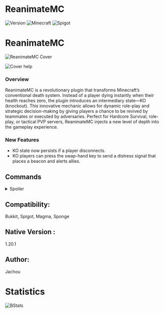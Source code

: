 # ReanimateMC

![Version](https://img.shields.io/badge/version-Release_1.1.00-green.svg)
![Minecraft](https://img.shields.io/badge/Minecraft-1.21.5-blue.svg)
![Spigot](https://img.shields.io/badge/Spigot-1.21.5-orange.svg)

# ReanimateMC

![ReanimateMC Cover](https://i.postimg.cc/3RHh8WJy/reanimate-mc-cover.jpg)

![Cover help](https://i.postimg.cc/WzLwfL8c/Chat-GPT-Image-12-avr-2025-18-34-14.png)

### Overview
ReanimateMC is a revolutionary plugin that transforms Minecraft’s conventional death system. Instead of a player dying instantly when their health reaches zero, the plugin introduces an intermediary state—KO (knockout). This innovative mechanic allows for dynamic role-play and strategic decision-making by giving players a chance to be revived by teammates or executed by adversaries. Perfect for Hardcore Survival, role-play, or tactical PVP servers, ReanimateMC injects a new level of depth into the gameplay experience.

### New Features
- KO state now persists if a player disconnects.
- KO players can press the swap-hand key to send a distress signal that places a beacon and alerts allies.


## Commands

<details>
<summary>Spoiler</summary>

### /reanimatemc reload

-   **Permission:** `reanimatemc.admin`

-   **Usage:** `/reanimatemc reload`

-   **Description:** Reloads the plugin’s configuration and language files.


----------

### /reanimatemc revive <player>

-   **Permission:** `reanimatemc.revive`

-   **Usage:** `/reanimatemc revive <player>`

-   **Description:** Forcefully revives a player who is in the KO state.


----------

### /reanimatemc knockout <player>

-   **Permission:** Typically requires admin privileges (suggested: `reanimatemc.admin`)

-   **Usage:** `/reanimatemc knockout <player>`

-   **Description:** Forces a player to enter the KO (knockout) state.


----------

### /reanimatemc status <player>

-   **Permission:** No special permission required (accessible to all users)

-   **Usage:** `/reanimatemc status <player>`

-   **Description:** Displays the current state of the player (KO, revived, or normal).


----------

### /reanimatemc crawl

-   **Permission:** No special permission required (command can only be executed by a player in the KO state)

-   **Usage:** `/reanimatemc crawl`

-   **Description:** Toggles the KO player's state between being fully immobilized (prone) and crawling slowly.

----------

### /reanimatemc removeGlowingEffect <player>

-   **Permission:** Operator

-   **Usage:** `/reanimatemc removeGlowingEffect <player>`

-   **Description:** In order to force removing the glowing effect on a plyer


</details>


## Compatibility:
Bukkit, Spigot, Magma, Sponge

## Native Version :
1.20.1

## Author:
Jachou

# Statistics

<img src="https://bstats.org/signatures/bukkit/ReanimateMC.svg" alt="BStats">
